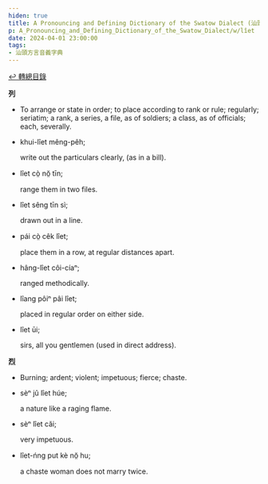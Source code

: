 ```yaml
---
hiden: true
title: A Pronouncing and Defining Dictionary of the Swatow Dialect (汕頭方言音義字典) / lîet
p: A_Pronouncing_and_Defining_Dictionary_of_the_Swatow_Dialect/w/lîet
date: 2024-04-01 23:00:00
tags: 
- 汕頭方言音義字典
---
```


[↩️ 轉總目錄](/A_Pronouncing_and_Defining_Dictionary_of_the_Swatow_Dialect)


**列**
- To arrange or state in order; to place according  to rank or rule; regularly; seriatim; a rank, a series, a file, as of  soldiers; a class, as of officials; each, severally.

- khui-lîet mêng-pêh;

  write out the particulars clearly, (as in a bill).

- lîet cò̤ nŏ̤ tīn;

  range them in two files.

- lîet sêng tīn sì;

  drawn out in a line.

- pái cò̤ cêk lîet;

  place them in a row, at regular distances apart.

- hâng-lîet côi-cíaⁿ;

  ranged methodically.

- lîang pôiⁿ pâi lîet;

  placed in regular order on either side.

- lîet ūi;

  sirs, all you gentlemen (used in direct address).

**烈**
- Burning; ardent; violent; impetuous; fierce; chaste.

- sèⁿ jû lîet húe;

  a nature like a raging flame.

- sèⁿ lîet căi;

  very impetuous.

- lîet-ńng put kè nŏ̤ hu;

  a chaste woman does not marry twice.